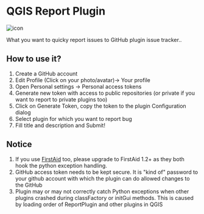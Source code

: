 # QGIS Report Plugin

![icon](https://raw.githubusercontent.com/lutraconsulting/qgis-report-plugin/master/images/icon_128.png)

What you want to quicky report issues to GitHub plugin issue tracker..

## How to use it?

1. Create a GitHub account
2. Edit Profile (Click on your photo/avatar)-> Your profile
3. Open Personal settings -> Personal access tokens
4. Generate new token with access to public repositories (or private if you want to report to private plugins too)
5. Click on Generate Token, copy the token to the plugin Configuration dialog
6. Select plugin for which you want to report bug
7. Fill title and description and Submit!

## Notice

1. If you use [FirstAid](https://github.com/wonder-sk/qgis-first-aid-plugin) too, please upgrade to FirstAid 1.2+ as they both hook the python exception handling.
2. GitHub access token needs to be kept secure. It is "kind of" password to your github account with which the plugin can do allowed changes to the GitHub
3. Plugin may or may not correctly catch Python exceptions when other plugins crashed during classFactory or initGui methods. This is caused by loading order of ReportPlugin and other plugins in QGIS
